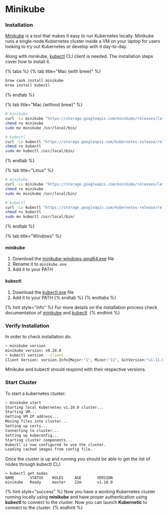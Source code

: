 # Minikube

### Installation

[Minikube](https://github.com/kubernetes/minikube) is a tool that makes it easy to run Kubernetes locally. Minikube runs a single-node Kubernetes cluster inside a VM on your laptop for users looking to try out Kubernetes or develop with it day-to-day.

Along with minikube, [kubectl](https://kubernetes.io/docs/tasks/tools/install-kubectl/) CLI client is needed. The installation steps cover how to install it.

{% tabs %}
{% tab title="Mac \(with brew\)" %}
```bash
brew cask install minikube
brew install kubectl
```
{% endtab %}

{% tab title="Mac \(without brew\)" %}
```bash
# minikube
curl -Lo minikube "https://storage.googleapis.com/minikube/releases/latest/minikube-darwin-amd64"
chmod +x minikube
sudo mv minikube /usr/local/bin/

# kubectl
curl -Lo kubectl "https://storage.googleapis.com/kubernetes-release/release/$(curl -s https://storage.googleapis.com/kubernetes-release/release/stable.txt)/bin/darwin/amd64/kubectl"
chmod +x kubectl
sudo mv kubectl /usr/local/bin/
```
{% endtab %}

{% tab title="Linux" %}
```bash
# minikube
curl -Lo minikube "https://storage.googleapis.com/minikube/releases/latest/minikube-linux-amd64"
chmod +x minikube
sudo mv minikube /usr/local/bin/

# kubectl
curl -Lo kubectl "https://storage.googleapis.com/kubernetes-release/release/$(curl -s https://storage.googleapis.com/kubernetes-release/release/stable.txt)/bin/linux/amd64/kubectl"
chmod +x kubectl
sudo mv kubectl /usr/local/bin/
```
{% endtab %}

{% tab title="Windows" %}
#### minikube

1. Download the [minikube-windows-amd64.exe](https://storage.googleapis.com/minikube/releases/latest/minikube-windows-amd64.exe) file
2. Rename it to `minikube.exe`
3. Add it to your PATH

#### kubectl

1. Download the [kubectl.exe](https://storage.googleapis.com/kubernetes-release/release/v1.11.0/bin/windows/amd64/kubectl.exe) file
2. Add it to your PATH
{% endtab %}
{% endtabs %}

{% hint style="info" %}
For more details on the installation process check documentation of [minikube](https://github.com/kubernetes/minikube/) and [kubectl](https://kubernetes.io/docs/tasks/tools/install-kubectl/#install-with-homebrew-on-macos).
{% endhint %}

### Verify Installation

In order to check installation do:

```bash
> minikube version
minikube version: v0.28.0
> kubectl version --client
Client Version: version.Info{Major:"1", Minor:"11", GitVersion:"v1.11.0", GitCommit:"91e7b4fd31fcd3d5f436da26c980becec37ceefe", GitTreeState:"clean", BuildDate:"2018-06-27T22:30:22Z", GoVersion:"go1.10.3", Compiler:"gc", Platform:"darwin/amd64"}
```

Minikube and kubectl should respond with their respective versions.

### Start Cluster

To start a kubernetes cluster:

```bash
> minikube start
Starting local Kubernetes v1.10.0 cluster...
Starting VM...
Getting VM IP address...
Moving files into cluster...
Setting up certs...
Connecting to cluster...
Setting up kubeconfig...
Starting cluster components...
Kubectl is now configured to use the cluster.
Loading cached images from config file.
```

Once the cluster is up and running you should be able to get the list of nodes through kubectl CLI:

```text
> kubectl get nodes
NAME       STATUS    ROLES     AGE       VERSION
minikube   Ready     master    22m       v1.10.0
```

{% hint style="success" %}
Now you have a working Kubernetes cluster running locally using **minikube** and have proper authentication using **kubectl** to connect to the cluster. Now you can launch **Kubernetic** to connect to the cluster.
{% endhint %}

